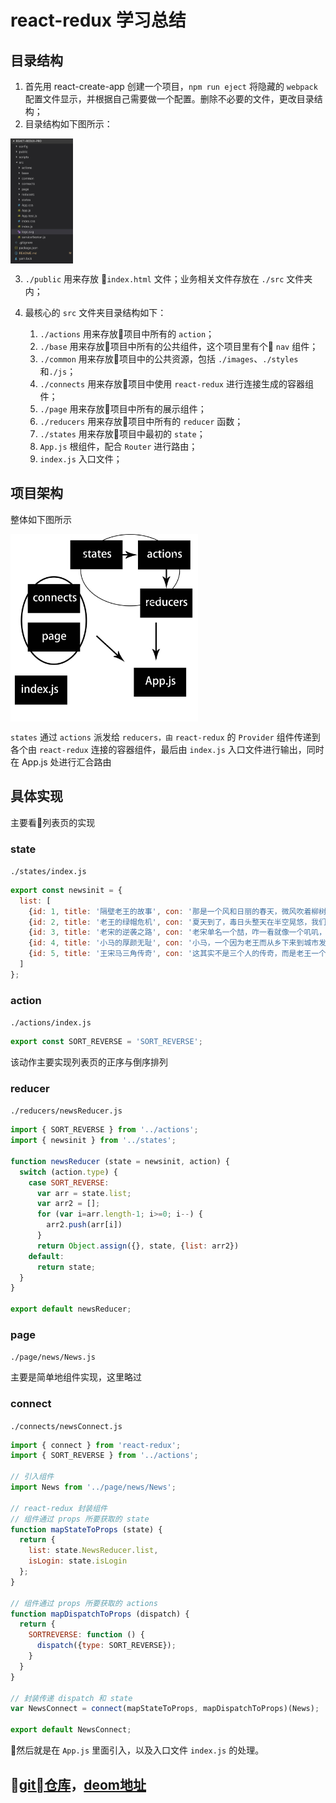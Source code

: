# react-redux 学习总结

## 目录结构

1. 首先用 react-create-app 创建一个项目，`npm run eject` 将隐藏的 `webpack` 配置文件显示，并根据自己需要做一个配置。删除不必要的文件，更改目录结构；
2. 目录结构如下图所示：

<img src="./src/common/images/1.jpeg" width = "100" height = "200" div align=center />

3. `./public` 用来存放 `index.html` 文件；业务相关文件存放在 `./src` 文件夹内；
4. 最核心的 `src` 文件夹目录结构如下：

    1. `./actions` 用来存放项目中所有的 `action`；
    2. `./base` 用来存放项目中所有的公共组件，这个项目里有个 `nav` 组件；
    3. `./common` 用来存放项目中的公共资源，包括 `./images`、`./styles`和`./js`；
    4. `./connects` 用来存放项目中使用 `react-redux` 进行连接生成的容器组件；
    5. `./page` 用来存放项目中所有的展示组件；
    6. `./reducers` 用来存放项目中所有的 `reducer` 函数；
    7. `./states` 用来存放项目中最初的 `state`；
    8. `App.js` 根组件，配合 `Router` 进行路由；
    9. `index.js` 入口文件；

## 项目架构

整体如下图所示

<img src="./src/common/images/2.jpg" width = "300" height = "300" div align=center />

`states` 通过 `actions` 派发给 `reducers，由` `react-redux` 的 `Provider` 组件传递到各个由 `react-redux` 连接的容器组件，最后由 `index.js` 入口文件进行输出，同时在 App.js 处进行汇合路由

## 具体实现

主要看列表页的实现

### state

`./states/index.js`
``` JavaScript
export const newsinit = {
  list: [
    {id: 1, title: '隔壁老王的故事', con: '那是一个风和日丽的春天，微风吹着柳树欢快地唱着歌...'},
    {id: 2, title: '老王的绿帽危机', con: '夏天到了，毒日头整天在半空晃悠，我们的老王挺着中年必备的肚子走在行色匆匆的人群中...'},
    {id: 3, title: '老宋的逆袭之路', con: '老宋单名一个喆，咋一看就像一个叽叽，事实上他也是一个用叽叽思考的男人...'},
    {id: 4, title: '小马的厚颜无耻', con: '小马，一个因为老王而从乡下来到城市发展的妹子，她还有一个名字——绿茶婊，代表了一个人群——田园女性主义者...'},
    {id: 5, title: '王宋马三角传奇', con: '这其实不是三个人的传奇，而是老王一个人的传奇，我们可以从中看到一个男人的坚强以及不屈，画外音“有钱真好”...'}
  ]
};
```

### action

`./actions/index.js`
``` JavaScript
export const SORT_REVERSE = 'SORT_REVERSE';
```
该动作主要实现列表页的正序与倒序排列

### reducer

`./reducers/newsReducer.js`
``` JavaScript
import { SORT_REVERSE } from '../actions';
import { newsinit } from '../states';

function newsReducer (state = newsinit, action) {
  switch (action.type) {
    case SORT_REVERSE:
      var arr = state.list;
      var arr2 = [];
      for (var i=arr.length-1; i>=0; i--) {
        arr2.push(arr[i])
      }
      return Object.assign({}, state, {list: arr2})
    default:
      return state;
  }
}

export default newsReducer;
```

### page

`./page/news/News.js`

主要是简单地组件实现，这里略过

### connect

`./connects/newsConnect.js`
``` JavaScript
import { connect } from 'react-redux';
import { SORT_REVERSE } from '../actions';

// 引入组件
import News from '../page/news/News';

// react-redux 封装组件
// 组件通过 props 所要获取的 state
function mapStateToProps (state) {
  return {
    list: state.NewsReducer.list,
    isLogin: state.isLogin
  };
}

// 组件通过 props 所要获取的 actions
function mapDispatchToProps (dispatch) {
  return {
    SORTREVERSE: function () {
      dispatch({type: SORT_REVERSE});
    }
  }
}

// 封装传递 dispatch 和 state
var NewsConnect = connect(mapStateToProps, mapDispatchToProps)(News);

export default NewsConnect;
```

然后就是在 `App.js` 里面引入，以及入口文件 `index.js` 的处理。

## [git仓库](https://github.com/sethvoler/react-redux-pro)，[deom地址](voler.store)
